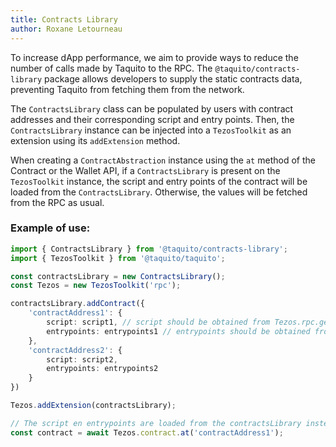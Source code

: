 ```yaml
---
title: Contracts Library
author: Roxane Letourneau
---
```


To increase dApp performance, we aim to provide ways to reduce the number of calls made by Taquito to the RPC.
The `@taquito/contracts-library` package allows developers to supply the static contracts data, preventing Taquito from fetching them from the network.


The `ContractsLibrary` class can be populated by users with contract addresses and their corresponding script and entry points. Then, the `ContractsLibrary` instance can be injected into a `TezosToolkit` as an extension using its `addExtension` method. 

When creating a `ContractAbstraction` instance using the `at` method of the Contract or the Wallet API, if a `ContractsLibrary` is present on the `TezosToolkit` instance, the script and entry points of the contract will be loaded from the `ContractsLibrary`. Otherwise, the values will be fetched from the RPC as usual.

### Example of use:

```ts
import { ContractsLibrary } from '@taquito/contracts-library';
import { TezosToolkit } from '@taquito/taquito';

const contractsLibrary = new ContractsLibrary();
const Tezos = new TezosToolkit('rpc');

contractsLibrary.addContract({
    'contractAddress1': {
        script: script1, // script should be obtained from Tezos.rpc.getScript('contractAddress1')
        entrypoints: entrypoints1 // entrypoints should be obtained from Tezos.rpc.getEntrypoints('contractAddress1')
    },
    'contractAddress2': {
        script: script2,
        entrypoints: entrypoints2
    }
})

Tezos.addExtension(contractsLibrary);

// The script en entrypoints are loaded from the contractsLibrary instead of the RPC
const contract = await Tezos.contract.at('contractAddress1');
```
